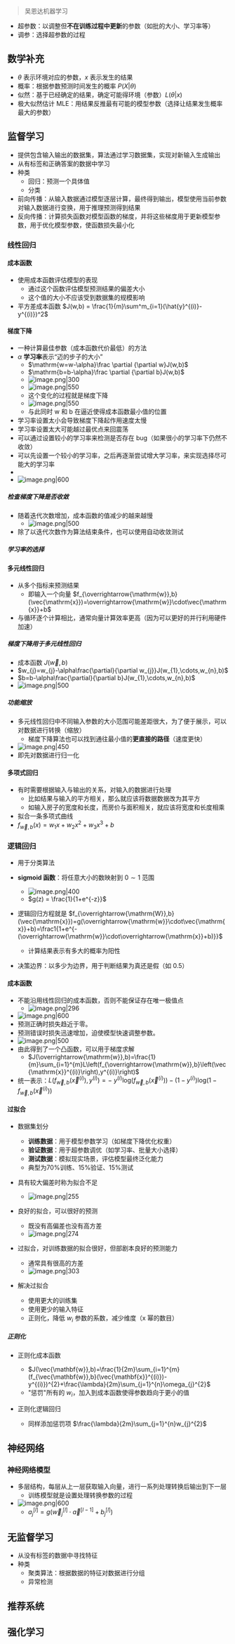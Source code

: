 > 吴恩达机器学习

- 超参数：以调整但**不在训练过程中更新**的参数（如批的大小、学习率等）
- 调参：选择超参数的过程
## 数学补充
- $\theta$ 表示环境对应的参数，$x$ 表示发生的结果
- 概率：根据参数预测时间发生的概率 $P(X|\theta)$
- 似然：基于已经确定的结果，确定可能得环境（参数）$L(\theta|x)$
- 极大似然估计 MLE：用结果反推最有可能的模型参数（选择让结果发生概率最大的参数）
## 监督学习
- 提供包含输入输出的数据集，算法通过学习数据集，实现对新输入生成输出
- 从有标签和正确答案的数据中学习
- 种类
	- 回归：预测一个具体值
	- 分类
- 前向传播：从输入数据通过模型逐层计算，最终得到输出，模型使用当前参数对输入数据进行变换，用于推理预测得到结果
- 反向传播：计算损失函数对模型函数的梯度，并将这些梯度用于更新模型参数，用于优化模型参数，使函数损失最小化

### 线性回归

#### 成本函数
- 使用成本函数评估模型的表现
	- 通过这个函数评估模型预测结果的偏差大小
	- 这个值的大小不应该受到数据集的规模影响
- 平方差成本函数 $J(w,b) = \frac{1}{m}\sum^m_{i=1}(\hat{y}^{(i)}-y^{(i)})^2$
#### 梯度下降
- 一种计算最佳参数（成本函数代价最低）的方法
- $\alpha$ **学习率**表示“迈的步子的大小”
	- $\mathrm{w=w-\alpha}\frac \partial  {\partial w}J(w,b)$
	- $\mathrm{b=b-\alpha}\frac \partial  {\partial b}J(w,b)$
	- ![image.png|300](https://thdlrt.oss-cn-beijing.aliyuncs.com/undefined20250225171857.png)
	-  ![image.png|550](https://thdlrt.oss-cn-beijing.aliyuncs.com/undefined20250225182124.png)
	- 这个变化的过程就是梯度下降
	- ![image.png|550](https://thdlrt.oss-cn-beijing.aliyuncs.com/undefined20250225184807.png)
	- 与此同时 w 和 b 在逼近使得成本函数最小值的位置
- 学习率设置太小会导致梯度下降起作用速度太慢
- 学习率设置太大可能越过最优点来回震荡
- 可以通过设置较小的学习率来检测是否存在 bug（如果很小的学习率下仍然不收敛）
- 可以先设置一个较小的学习率，之后再逐渐尝试增大学习率，来实现选择尽可能大的学习率
- 
- ![image.png|600](https://thdlrt.oss-cn-beijing.aliyuncs.com/undefined20250225185645.png)
##### 检查梯度下降是否收敛
- 随着迭代次数增加，成本函数的值减少的越来越慢
	- ![image.png|500](https://thdlrt.oss-cn-beijing.aliyuncs.com/undefined20250226114043.png)
- 除了以迭代次数作为算法结束条件，也可以使用自动收敛测试

##### 学习率的选择

#### 多元线性回归
- 从多个指标来预测结果
	- 即输入一个向量 $f_{\overrightarrow{\mathrm{w}},b}(\vec{\mathrm{x}})=\overrightarrow{\mathrm{w}}\cdot\vec{\mathrm{x}}+b$
- 与循环逐个计算相比，通常向量计算效率更高（因为可以更好的并行利用硬件加速）
##### 梯度下降用于多元线性回归
- 成本函数 $J(\overrightarrow{w},b)$
- $w_{j}=w_{j}-\alpha\frac{\partial}{\partial w_{j}}J(w_{1},\cdots,w_{n},b)$
- $b=b-\alpha\frac{\partial}{\partial b}J(w_{1},\cdots,w_{n},b)$
- ![image.png|500](https://thdlrt.oss-cn-beijing.aliyuncs.com/undefined20250225212535.png)
##### 功能缩放
- 多元线性回归中不同输入参数的大小范围可能差距很大，为了便于展示，可以对数据进行转换（缩放）
	- 梯度下降算法也可以找到通往最小值的**更直接的路径**（速度更快）
- ![image.png|450](https://thdlrt.oss-cn-beijing.aliyuncs.com/undefined20250226112759.png)
- 即先对数据进行归一化
#### 多项式回归
- 有时需要根据输入与输出的关系，对输入的数据进行处理
	- 比如结果与输入的平方相关，那么就应该将数据数据改为其平方
	- 如输入房子的宽度和长度，而房价与面积相关，就应该将宽度和长度相乘
- 拟合一条多项式曲线
- $f_{\vec{w},b}(x)=w_{1}x+w_{2}x^{2}+w_{3}x^{3}+b$
### 逻辑回归
- 用于分类算法
- **sigmoid 函数**：将任意大小的数映射到 $0\sim1$ 范围
	- ![image.png|400](https://thdlrt.oss-cn-beijing.aliyuncs.com/undefined20250226181003.png)
	- $g(z) = \frac{1}{1+e^{-z}}$
- 逻辑回归方程就是 $f_{\overrightarrow{\mathrm{W}},b}(\vec{\mathrm{x}})=g(\overrightarrow{\mathrm{w}}\cdot\vec{\mathrm{x}}+b)=\frac1{1+e^{-(\overrightarrow{\mathrm{w}}\cdot\overrightarrow{\mathrm{x}}+b)}}$
	- 计算结果表示有多大的概率为阳性

- 决策边界：以多少为边界，用于判断结果为真还是假（如 0.5）
#### 成本函数
-  不能沿用线性回归的成本函数，否则不能保证存在唯一极值点
	- ![image.png|296](https://thdlrt.oss-cn-beijing.aliyuncs.com/undefined20250226194631.png)
- ![image.png|600](https://thdlrt.oss-cn-beijing.aliyuncs.com/undefined20250226195240.png)
 - 预测正确时损失趋近于零。
 - 预测错误时损失迅速增加，迫使模型快速调整参数。
 - ![image.png|500](https://thdlrt.oss-cn-beijing.aliyuncs.com/undefined20250226200559.png)
- 由此得到了一个凸函数，可以用于梯度求解
	- $J(\overrightarrow{\mathrm{w}},b)=\frac{1}{m}\sum_{i=1}^{m}L\left(f_{\overrightarrow{\mathrm{w}},b}\left(\vec{\mathrm{x}}^{(i)}\right),y^{(i)}\right)$
- 统一表示：$L\left(f_{\overrightarrow{w},b}\left(\vec{x}^{(i)}\right),y^{(i)}\right)=-\:y^{(i)}\mathrm{log}\left(f_{\overrightarrow{w},b}\left(\vec{x}^{(i)}\right)\right)-\left(1-y^{(i)}\right)\mathrm{log}\left(1-f_{\overrightarrow{w},b}\left(\vec{x}^{(i)}\right)\right)$
#### 过拟合
- 数据集划分
	- **训练数据**：用于模型参数学习（如梯度下降优化权重）
	- **验证数据**：用于超参数调优（如学习率、批量大小选择）
	- **测试数据**：模拟现实场景，评估模型最终泛化能力
	- 典型为70%训练、15%验证、15%测试

- 具有较大偏差时称为拟合不足
	- ![image.png|255](https://thdlrt.oss-cn-beijing.aliyuncs.com/undefined20250226203424.png)
- 良好的拟合，可以很好的预测
	- 既没有高偏差也没有高方差
	- ![image.png|274](https://thdlrt.oss-cn-beijing.aliyuncs.com/undefined20250226203631.png)
- 过拟合，对训练数据的拟合很好，但部剧本良好的预测能力
	- 通常具有很高的方差
	- ![image.png|303](https://thdlrt.oss-cn-beijing.aliyuncs.com/undefined20250226203643.png)
- 解决过拟合
	- 使用更大的训练集
	- 使用更少的输入特征
	- 正则化，降低 $w_{i}$ 参数的系数，减少维度（x 幂的数目）
##### 正则化
- 正则化成本函数
	- $J(\vec{\mathbf{w}},b)=\frac{1}{2m}\sum_{i=1}^{m}(f_{\vec{\mathbf{w}},b}(\vec{\mathbf{x}}^{(i)})-y^{(i)})^{2}+\frac{\lambda}{2m}\sum_{j=1}^{n}\omega_{j}^{2}$
	- "惩罚"所有的 $w_{i}$，加入到成本函数使得参数趋向于更小的值

- 正则化逻辑回归
	- 同样添加惩罚项 $\frac{\lambda}{2m}\sum_{j=1}^{n}w_{j}^{2}$
## 神经网络
### 神经网络模型
- 多层结构，每层从上一层获取输入向量，进行一系列处理转换后输出到下一层
	- 训练模型就是设置处理转换参数的过程
- ![image.png|600](https://thdlrt.oss-cn-beijing.aliyuncs.com/undefined20250226233450.png)
	- $a^{[l]}_{j} = g(\overrightarrow{w}^{[l]}_{j}\cdot \overrightarrow{a}^{[l-1]}+b^{[l]}_{j})$

## 无监督学习
- 从没有标签的数据中寻找特征
- 种类
	- 聚类算法：根据数据的特征对数据进行分组
	- 异常检测
## 推荐系统

## 强化学习